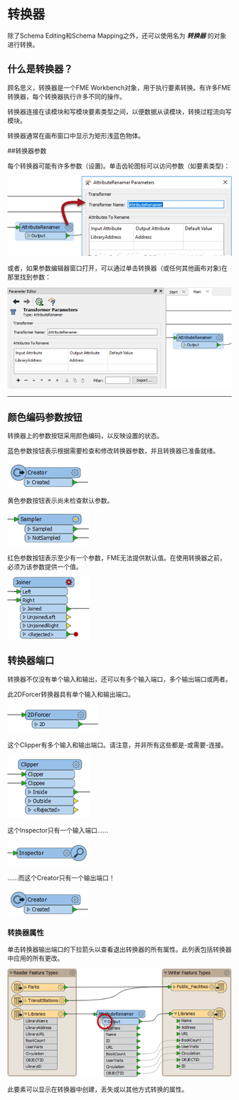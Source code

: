 # 转换器

除了Schema Editing和Schema Mapping之外，还可以使用名为 ***转换器*** 的对象进行转换。 

## 什么是转换器？

顾名思义，转换器是一个FME Workbench对象，用于执行要素转换。有许多FME转换器，每个转换器执行许多不同的操作。

转换器连接在读模块和写模块要素类型之间，以便数据从读模块，转换过程流向写模块。

转换器通常在画布窗口中显示为矩形浅蓝色物体。

##转换器参数

每个转换器可能有许多参数（设置)。单击齿轮图标可以访问参数（如要素类型)：

![](./Images/Img2.017.TransformerOnCanvas.png)

或者，如果参数编辑器窗口打开，可以通过单击转换器（或任何其他画布对象)在那里找到参数：

![](./Images/Img2.018.TransformerParametersWindow.png)

---

## 颜色编码参数按钮

转换器上的参数按钮采用颜色编码，以反映设置的状态。

蓝色参数按钮表示根据需要检查和修改转换器参数，并且转换器已准备就绪。

![](./Images/Img2.019.TransformerBlueButton.png)

黄色参数按钮表示尚未检查默认参数。

![](./Images/Img2.020.TransformerYellowButton.png)

红色参数按钮表示至少有一个参数，FME无法提供默认值。在使用转换器之前，必须为该参数提供一个值。

![](./Images/Img2.021.TransformerRedButton.png)

## 转换器端口

转换器不仅没有单个输入和输出，还可以有多个输入端口，多个输出端口或两者。

此2DForcer转换器具有单个输入和输出端口。

![](./Images/Img2.022.TransformerSingleInputOutput.png)

这个Clipper有多个输入和输出端口。请注意，并非所有这些都是-或需要-连接。

![](./Images/Img2.023.TransformerMultiInputOutput.png)

这个Inspector只有一个输入端口......

![](./Images/Img2.024.TransformerOneInput.png)

......而这个Creator只有一个输出端口！

![](./Images/Img2.019.TransformerBlueButton.png)

### 转换器属性

单击转换器输出端口的下拉箭头以查看退出转换器的所有属性。此列表包括转换器中应用的所有更改。

![](./Images/Img2.025.AttributesOnTransformerPort.png)

此要素可以显示在转换器中创建，丢失或以其他方式转换的属性。

